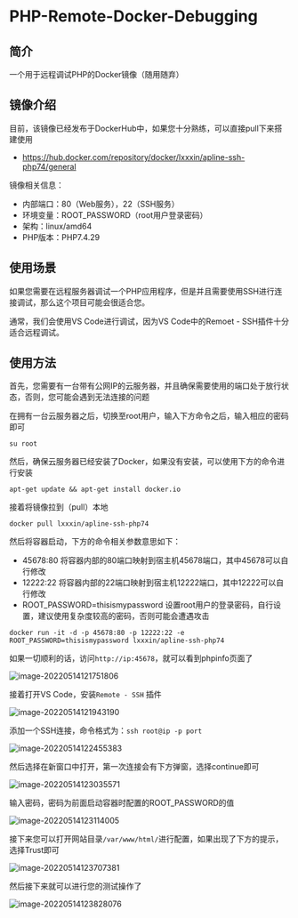 # PHP-Remote-Docker-Debugging

## 简介

一个用于远程调试PHP的Docker镜像（随用随弃）

## 镜像介绍

目前，该镜像已经发布于DockerHub中，如果您十分熟练，可以直接pull下来搭建使用

- https://hub.docker.com/repository/docker/lxxxin/apline-ssh-php74/general

镜像相关信息：

- 内部端口：80（Web服务），22（SSH服务）
- 环境变量：ROOT_PASSWORD（root用户登录密码）
- 架构：linux/amd64
- PHP版本：PHP7.4.29

## 使用场景

如果您需要在远程服务器调试一个PHP应用程序，但是并且需要使用SSH进行连接调试，那么这个项目可能会很适合您。

通常，我们会使用VS Code进行调试，因为VS Code中的Remoet - SSH插件十分适合远程调试。

## 使用方法

首先，您需要有一台带有公网IP的云服务器，并且确保需要使用的端口处于放行状态，否则，您可能会遇到无法连接的问题

在拥有一台云服务器之后，切换至root用户，输入下方命令之后，输入相应的密码即可

```shell
su root
```

然后，确保云服务器已经安装了Docker，如果没有安装，可以使用下方的命令进行安装

```shell
apt-get update && apt-get install docker.io
```

接着将镜像拉到（pull）本地

```shell
docker pull lxxxin/apline-ssh-php74
```

然后将容器启动，下方的命令相关参数意思如下：

- 45678:80 将容器内部的80端口映射到宿主机45678端口，其中45678可以自行修改
- 12222:22 将容器内部的22端口映射到宿主机12222端口，其中12222可以自行修改
- ROOT_PASSWORD=thisismypassword 设置root用户的登录密码，自行设置，建议使用复杂度较高的密码，否则可能会遭遇攻击

```shell
docker run -it -d -p 45678:80 -p 12222:22 -e ROOT_PASSWORD=thisismypassword lxxxin/apline-ssh-php74
```

如果一切顺利的话，访问`http://ip:45678`，就可以看到phpinfo页面了

![image-20220514121751806](https://lxxx-markdown.oss-cn-beijing.aliyuncs.com/pictures/202205141217915.png)

接着打开VS Code，安装`Remote - SSH` 插件

![image-20220514121943190](https://lxxx-markdown.oss-cn-beijing.aliyuncs.com/pictures/202205141219268.png)

添加一个SSH连接，命令格式为：`ssh root@ip -p port`

![image-20220514122455383](https://lxxx-markdown.oss-cn-beijing.aliyuncs.com/pictures/202205141224420.png)

然后选择在新窗口中打开，第一次连接会有下方弹窗，选择continue即可

![image-20220514123035571](https://lxxx-markdown.oss-cn-beijing.aliyuncs.com/pictures/202205141230600.png)

输入密码，密码为前面启动容器时配置的ROOT_PASSWORD的值

![image-20220514123114005](https://lxxx-markdown.oss-cn-beijing.aliyuncs.com/pictures/202205141231043.png)

接下来您可以打开网站目录`/var/www/html/`进行配置，如果出现了下方的提示，选择Trust即可

![image-20220514123707381](https://lxxx-markdown.oss-cn-beijing.aliyuncs.com/pictures/202205141237417.png)

然后接下来就可以进行您的测试操作了

![image-20220514123828076](https://lxxx-markdown.oss-cn-beijing.aliyuncs.com/pictures/202205141238123.png)

